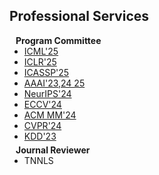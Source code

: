 ## Professional Services

<h4 style="margin:0 10px 0;">Program Committee</h4>

<ul style="margin:0 0 5px;">
  <li><a href="https://icml.cc/"><autocolor>ICML'25</autocolor></a></li>
  <li><a href="https://iclr.cc/Conferences/2025"><autocolor>ICLR'25</autocolor></a></li>
  <li><a href="https://2025.ieeeicassp.org/"><autocolor>ICASSP'25</autocolor></a></li>
  <li><a href="https://aaai.org/aaai-conference/"><autocolor>AAAI'23,24 25</autocolor></a></li>
  <li><a href="https://neurips.cc/"><autocolor>NeurIPS'24</autocolor></a></li>
  <li><a href="https://eccv2024.ecva.net/"><autocolor>ECCV'24</autocolor></a></li>
  <li><a href="https://2024.acmmm.org/"><autocolor>ACM MM'24</autocolor></a></li>
  <li><a href="https://cvpr.thecvf.com/"><autocolor>CVPR'24</autocolor></a></li>
  <li><a href="https://kdd.org/kdd2023/"><autocolor>KDD'23</autocolor></a></li>
</ul>

<h4 style="margin:0 10px 0;">Journal Reviewer</h4>

<ul style="margin:0 0 5px;">
  <li><autocolor>TNNLS</autocolor></li>
</ul>